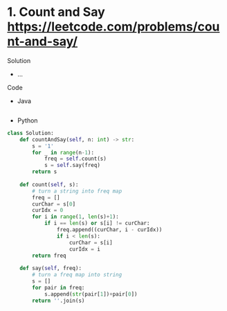 # 1. Count and Say https://leetcode.com/problems/count-and-say/

Solution

- ... 

Code

- Java

```java

```

- Python

```python
class Solution:
    def countAndSay(self, n: int) -> str:
        s = '1'
        for _ in range(n-1):
            freq = self.count(s)
            s = self.say(freq)
        return s
        
    def count(self, s):
        # turn a string into freq map
        freq = []
        curChar = s[0]
        curIdx = 0
        for i in range(1, len(s)+1):
            if i == len(s) or s[i] != curChar:
                freq.append((curChar, i - curIdx))
                if i < len(s):
                    curChar = s[i]
                    curIdx = i
        return freq
    
    def say(self, freq):
        # turn a freq map into string
        s = []
        for pair in freq:
            s.append(str(pair[1])+pair[0])
        return ''.join(s)
```